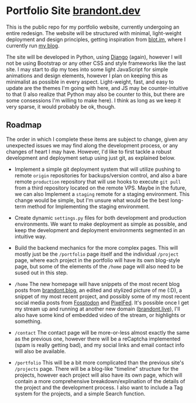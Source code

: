 # Portfolio Site [brandont.dev](https://brandont.dev)

This is the public repo for my portfolio website, currently undergoing an entire redesign. The website will be structured with minimal, light-weight deployment and design principles, getting inspiration from [blot.im](https://blot.im), where I currently run [my blog](https://brandont.blog). 

The site will be developed in Python, using [Django](https://www.djangoproject.com/) (again), however I will not be using Bootstrap or any other CSS and style frameworks like the last site. I may start to dip my toes into some light JavaScript for simple animations and design elements, however I plan on keeping this as minimalist as possible in every aspect. Light-weight, fast, and easy to update are the themes I'm going with here, and JS may be counter-intuitive to that (I also realize that Python may also be counter to this, but there are some consessions I'm willing to make here). I think as long as we keep it very sparse, it would probably be ok, though.

## Roadmap
The order in which I complete these items are subject to change, given any unexpected issues we may find along the development process, or any changes of heart I may have. However, I'd like to first tackle a robust development and deployment setup using just git, as explained below. 

- Implement a simple git deployment system that will utilize pushing to remote `origin` repositories for backups/version control, and also a bare remote `production` repository that will use hooks to execute `git pull` from a third repository located on the remote VPS. Maybe in the future, we can also Implement a `staging` remote for a staging environment. This change would be simple, but I'm unsure what would be the best long-term method for Implementing the staging environment. 

- Create dynamic `settings.py` files for both development and production environments. We want to make deployment as simple as possible, and keep the development and deployment environments segmented in an intuitive way. 

- Build the backend mechanics for the more complex pages. This will mostly just be the `/portfolio` page itself and the individual `/project` page, where each project in the portfolio will have its own blog-style page, but some of the elements of the `/home` page will also need to be sused out in this step.

- `/home` The new homepage will have snippets of the most recent blog posts from [brandont.blog](https://brandont.blog), an edited and stylized picture of me (:D), a snippet of my most recent project, and possibly some of my most recent social media posts from [Fosstodon](https://Fosstodon.org/@brandont) and [PixelFed](https://pixelfed.social/bdont). It's possible once I get my stream up and running at another new domain ([brandont.live](https://brandont.live)), I'll also have some kind of embedded video of the stream, or highlights or something.

- `/contact` The contact page will be more-or-less almost exactly the same as the previous one, however there will be a reCaptcha implemented (spam is really getting bad), and my social links and email contact info will also be available.

- `/portfolio` This will be a bit more complicated than the previous site's `/projects` page. There will be a blog-like "timeline" structure for the projects, however each project will also have its own page, which will contain a more comprehensive breakdown/explination of the details of the project and the development process. I also want to include a Tag system for the projects, and a simple Search function.
